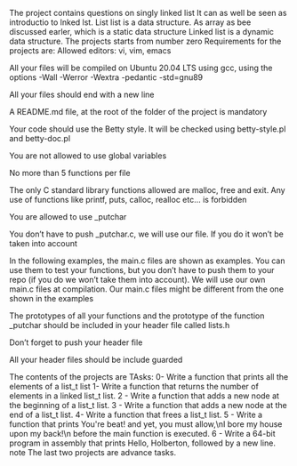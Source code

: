 The project contains questions on singly linked list
It can as well be seen as introductio to lnked lst.
List list is a data structure. As array as bee discussed earler, which is a static data structure
Linked list is a dynamic data structure.
The projects starts from number zero
Requirements for the projects are:
Allowed editors: vi, vim, emacs

All your files will be compiled on Ubuntu 20.04 LTS using gcc, using the options -Wall -Werror -Wextra -pedantic -std=gnu89

All your files should end with a new line

A README.md file, at the root of the folder of the project is mandatory

Your code should use the Betty style. It will be checked using betty-style.pl and betty-doc.pl

You are not allowed to use global variables

No more than 5 functions per file

The only C standard library functions allowed are malloc, free and exit. Any use of functions like printf, puts, calloc, realloc etc… is forbidden

You are allowed to use _putchar

You don’t have to push _putchar.c, we will use our file. If you do it won’t be taken into account

In the following examples, the main.c files are shown as examples. You can use them to test your functions, but you don’t have to push them to your repo (if you do we won’t take them into account). We will use our own main.c files at compilation. Our main.c files might be different from the one shown in the examples

The prototypes of all your functions and the prototype of the function _putchar should be included in your header file called lists.h

Don’t forget to push your header file

All your header files should be include guarded

The contents of the projects are
TAsks:
0- Write a function that prints all the elements of a list_t list
1- Write a function that returns the number of elements in a linked list_t list.
2 - Write a function that adds a new node at the beginning of a list_t list.
3 - Write a function that adds a new node at the end of a list_t list.
4- Write a function that frees a list_t list.
5 - Write a function that prints You're beat! and yet, you must allow,\nI bore my house upon my back!\n before the main function is executed.
6 - Write a 64-bit program in assembly that prints Hello, Holberton, followed by a new line.
note The last two projects are advance tasks.
